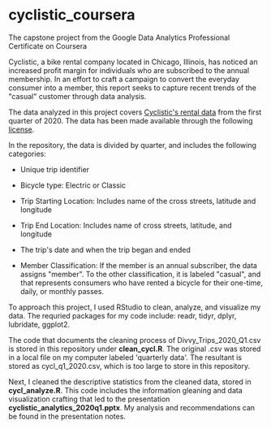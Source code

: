 # cyclistic_coursera
The capstone project from the Google Data Analytics Professional Certificate on Coursera

Cyclistic, a bike rental company located in Chicago, Illinois, has noticed an increased profit margin for individuals who are subscribed to the annual membership. In an effort to craft a campaign to convert the everyday consumer into a member, this report seeks to capture recent trends of the "casual" customer through data analysis.

The data analyzed in this project covers [Cyclistic's rental data](https://divvy-tripdata.s3.amazonaws.com/index.html) from the first quarter of 2020. The data has been made available through the following [license](https://divvybikes.com/data-license-agreement). 

In the repository, the data is divided by quarter, and includes the following categories: 

* Unique trip identifier

* Bicycle type: Electric or Classic

* Trip Starting Location: Includes name of the cross streets, latitude and longitude

* Trip End Location: Includes name of cross streets, latitude, and longitude

* The trip's date and when the trip began and ended

* Member Classification: If the member is an annual subscriber, the data assigns "member". To the other classification, it is labeled "casual", and that represents consumers who have rented a bicycle for their one-time, daily, or monthly passes.

To approach this project, I used RStudio to clean, analyze, and visualize my data. The requried packages for my code include: readr, tidyr, dplyr, lubridate, ggplot2.

The code that documents the cleaning process of Divvy_Trips_2020_Q1.csv is stored in this repository under **clean_cycl.R**. The original .csv was stored in a local file on my computer labeled 'quarterly data'. The resultant is stored as cycl_q1_2020.csv, which is too large to store in this repository.

Next, I cleaned the descriptive statistics from the cleaned data, stored in **cycl_analyze.R**. This code includes the information gleaning and data visualization crafting that led to the presentation **cyclistic_analytics_2020q1.pptx**. My analysis and recommendations can be found in the presentation notes.






